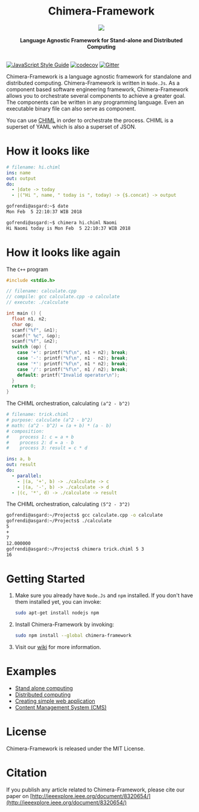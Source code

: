 <h1 align="center">Chimera-Framework</h1>

<div align="center">
  <img src="logo.png" />
</div>
<br />
<div align="center">
  <strong>Language Agnostic Framework for Stand-alone and Distributed Computing</strong>
</div>
<br />

[![JavaScript Style Guide](https://img.shields.io/badge/code_style-standard-brightgreen.svg)](https://standardjs.com)
[![codecov](https://codecov.io/gh/goFrendiAsgard/chimera-framework/branch/master/graph/badge.svg)](https://codecov.io/gh/goFrendiAsgard/chimera-framework)
<a href="https://gitter.im/chimera-framework?utm_source=badge&utm_medium=badge&utm_campaign=pr-badge&utm_content=badge"><img src="https://badges.gitter.im/Join Chat.svg" alt="Gitter"></a>

Chimera-Framework is a language agnostic framework for standalone and distributed computing. Chimera-Framework is written in `Node.Js`. As a component based software engineering framework, Chimera-Framework allows you to orchestrate several components to achieve a greater goal. The components can be written in any programming language. Even an executable binary file can also serve as component.

You can use [CHIML](https://github.com/goFrendiAsgard/chimera-framework/wiki/CHIML) in order to orchestrate the process. CHIML is a superset of YAML which is also a superset of JSON.

# How it looks like

```yaml
# filename: hi.chiml
ins: name
out: output
do:
  - |date -> today
  - |("Hi ", name, " today is ", today) -> {$.concat} -> output
```

```bash
gofrendi@asgard:~$ date
Mon Feb  5 22:10:37 WIB 2018

gofrendi@asgard:~$ chimera hi.chiml Naomi
Hi Naomi today is Mon Feb  5 22:10:37 WIB 2018
```

# How it looks like again

The `C++` program

```c
#include <stdio.h>

// filename: calculate.cpp
// compile: gcc calculate.cpp -o calculate
// execute: ./calculate

int main () {
  float n1, n2;
  char op;
  scanf("%f", &n1);
  scanf(" %c", &op);
  scanf("%f", &n2);
  switch (op) {
    case '+': printf("%f\n", n1 + n2); break;
    case '-': printf("%f\n", n1 - n2); break;
    case '*': printf("%f\n", n1 * n2); break;
    case '/': printf("%f\n", n1 / n2); break;
    default: printf("Invalid operator\n");
  }
  return 0;
}
```

The CHIML orchestration, calculating `(a^2 - b^2)`

```yaml
# filename: trick.chiml
# purpose: calculate (a^2 - b^2)
# math: (a^2 - b^2) = (a + b) * (a - b)
# composition:
#    process 1: c = a + b
#    process 2: d = a - b
#    process 3: result = c * d

ins: a, b
out: result
do:
  - parallel:
    - |(a, '+', b) -> ./calculate -> c
    - |(a, '-', b) -> ./calculate -> d
  - |(c, '*', d) -> ./calculate -> result
```

The CHIML orchestration, calculating `(5^2 - 3^2)`

```bash
gofrendi@asgard:~/Projects$ gcc calculate.cpp -o calculate
gofrendi@asgard:~/Projects$ ./calculate
5
+
7
12.000000
gofrendi@asgard:~/Projects$ chimera trick.chiml 5 3
16
```

# Getting Started

1. Make sure you already have `Node.Js` and `npm` installed. If you don't have them installed yet, you can invoke:

   ```bash
   sudo apt-get install nodejs npm
   ```

2. Install Chimera-Framework by invoking:

   ```bash
   sudo npm install --global chimera-framework
   ```

3. Visit our [wiki](https://github.com/goFrendiAsgard/chimera-framework/wiki/) for more information.

# Examples

* [Stand alone computing](https://github.com/goFrendiAsgard/chimera-framework/wiki/Getting-Started#stand-alone-computing)
* [Distributed computing](https://github.com/goFrendiAsgard/chimera-framework/wiki/Getting-Started#distributed-computing)
* [Creating simple web application](https://github.com/goFrendiAsgard/chimera-framework/wiki/Getting-Started#web-app)
* [Content Management System (CMS)](https://github.com/goFrendiAsgard/chimera-framework/wiki/Content-Management-System-(CMS))

# License
Chimera-Framework is released under the MIT License.

# Citation
If you publish any article related to Chimera-Framework, please cite our paper on [http://ieeexplore.ieee.org/document/8320654/](http://ieeexplore.ieee.org/document/8320654/)

